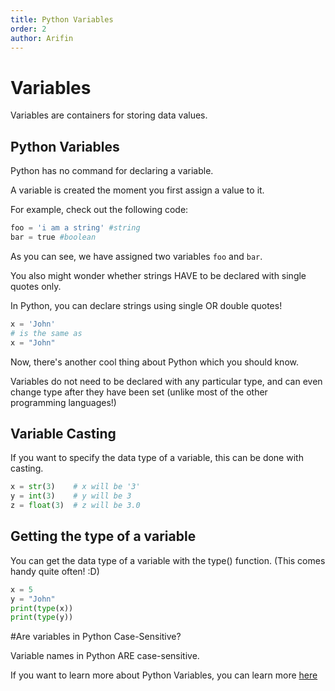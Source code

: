 ```yaml
---
title: Python Variables
order: 2
author: Arifin
---
```


# Variables 

Variables are containers for storing data values.


## Python Variables

Python has no command for declaring a variable.

A variable is created the moment you first assign a value to it.

For example, check out the following code:

```python
foo = 'i am a string' #string
bar = true #boolean
```

As you can see, we have assigned two variables ``foo`` and ``bar``.

You also might wonder whether strings HAVE to be declared with single quotes only.

In Python, you can declare strings using single OR double quotes!

```python
x = 'John'
# is the same as
x = "John"
```

Now, there's another cool thing about Python which you should know.

Variables do not need to be declared with any particular type, and can even change type after they have been set (unlike most of the other programming languages!)

## Variable Casting

If you want to specify the data type of a variable, this can be done with casting.

```python
x = str(3)    # x will be '3'
y = int(3)    # y will be 3
z = float(3)  # z will be 3.0
```

## Getting the type of a variable

You can get the data type of a variable with the type() function. (This comes handy quite often! :D)

```python
x = 5
y = "John"
print(type(x))
print(type(y))
```

#Are variables in Python Case-Sensitive?

Variable names in Python ARE case-sensitive.

If you want to learn more about Python Variables, you can learn more [here](https://www.w3schools.com/python/python_variables.asp)





